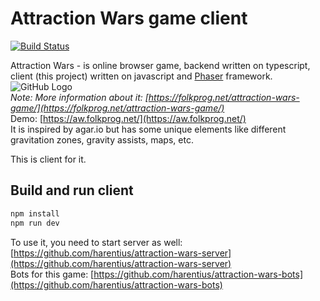 Attraction Wars game client
===========================

[![Build Status](https://travis-ci.org/harentius/attraction-wars-client.svg?branch=master)](https://travis-ci.org/harentius/attraction-wars-client)

Attraction Wars - is online browser game, backend written on typescript, client (this project) written on javascript and [Phaser](https://phaser.io/) framework.  
![GitHub Logo](https://folkprog.net/assets/images/Screenshot%20from%202020-03-09%2021-22-46_1.png)  
*Note: More information about it: [https://folkprog.net/attraction-wars-game/](https://folkprog.net/attraction-wars-game/)*  
Demo: [https://aw.folkprog.net/](https://aw.folkprog.net/)  
It is inspired by agar.io but has some unique elements like different gravitation zones, gravity assists, maps, etc.  
 
This is client for it.  

Build and run client
--------------------

```bash
npm install
npm run dev
```

To use it, you need to start server as well: [https://github.com/harentius/attraction-wars-server](https://github.com/harentius/attraction-wars-server)  
Bots for this game: [https://github.com/harentius/attraction-wars-bots](https://github.com/harentius/attraction-wars-bots)
